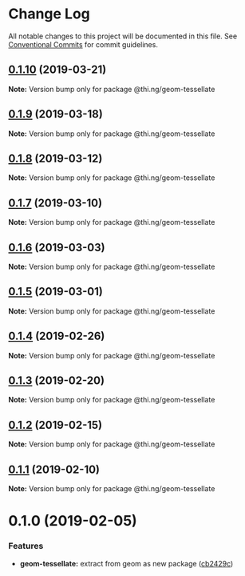 # Change Log

All notable changes to this project will be documented in this file.
See [Conventional Commits](https://conventionalcommits.org) for commit guidelines.

## [0.1.10](https://github.com/thi-ng/umbrella/compare/@thi.ng/geom-tessellate@0.1.9...@thi.ng/geom-tessellate@0.1.10) (2019-03-21)

**Note:** Version bump only for package @thi.ng/geom-tessellate





## [0.1.9](https://github.com/thi-ng/umbrella/compare/@thi.ng/geom-tessellate@0.1.8...@thi.ng/geom-tessellate@0.1.9) (2019-03-18)

**Note:** Version bump only for package @thi.ng/geom-tessellate





## [0.1.8](https://github.com/thi-ng/umbrella/compare/@thi.ng/geom-tessellate@0.1.7...@thi.ng/geom-tessellate@0.1.8) (2019-03-12)

**Note:** Version bump only for package @thi.ng/geom-tessellate





## [0.1.7](https://github.com/thi-ng/umbrella/compare/@thi.ng/geom-tessellate@0.1.6...@thi.ng/geom-tessellate@0.1.7) (2019-03-10)

**Note:** Version bump only for package @thi.ng/geom-tessellate





## [0.1.6](https://github.com/thi-ng/umbrella/compare/@thi.ng/geom-tessellate@0.1.5...@thi.ng/geom-tessellate@0.1.6) (2019-03-03)

**Note:** Version bump only for package @thi.ng/geom-tessellate





## [0.1.5](https://github.com/thi-ng/umbrella/compare/@thi.ng/geom-tessellate@0.1.4...@thi.ng/geom-tessellate@0.1.5) (2019-03-01)

**Note:** Version bump only for package @thi.ng/geom-tessellate





## [0.1.4](https://github.com/thi-ng/umbrella/compare/@thi.ng/geom-tessellate@0.1.3...@thi.ng/geom-tessellate@0.1.4) (2019-02-26)

**Note:** Version bump only for package @thi.ng/geom-tessellate





## [0.1.3](https://github.com/thi-ng/umbrella/compare/@thi.ng/geom-tessellate@0.1.2...@thi.ng/geom-tessellate@0.1.3) (2019-02-20)

**Note:** Version bump only for package @thi.ng/geom-tessellate





## [0.1.2](https://github.com/thi-ng/umbrella/compare/@thi.ng/geom-tessellate@0.1.1...@thi.ng/geom-tessellate@0.1.2) (2019-02-15)

**Note:** Version bump only for package @thi.ng/geom-tessellate





## [0.1.1](https://github.com/thi-ng/umbrella/compare/@thi.ng/geom-tessellate@0.1.0...@thi.ng/geom-tessellate@0.1.1) (2019-02-10)

**Note:** Version bump only for package @thi.ng/geom-tessellate





# 0.1.0 (2019-02-05)


### Features

* **geom-tessellate:** extract from geom as new package ([cb2429c](https://github.com/thi-ng/umbrella/commit/cb2429c))
